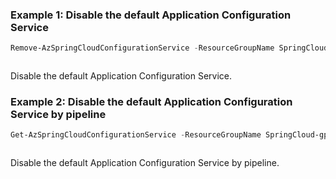 ### Example 1: Disable the default Application Configuration Service
```powershell
Remove-AzSpringCloudConfigurationService -ResourceGroupName SpringCloud-gp-junxi -ServiceName springcloud-service -Name default
```

```output
```

Disable the default Application Configuration Service.

### Example 2: Disable the default Application Configuration Service by pipeline
```powershell
Get-AzSpringCloudConfigurationService -ResourceGroupName SpringCloud-gp-junxi -ServiceName springcloud-service -Name default | Remove-AzSpringCloudConfigurationService
```

```output
```

Disable the default Application Configuration Service by pipeline.

